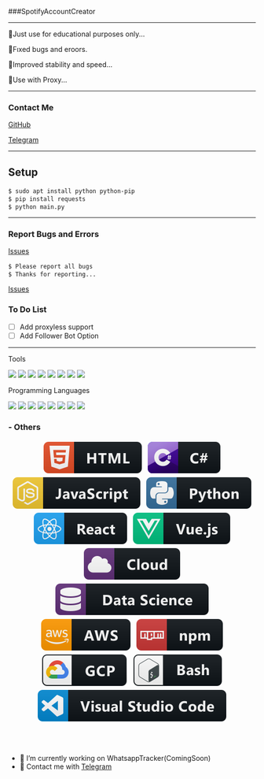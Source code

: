 ###SpotifyAccountCreator
_____________________
🔺Just use for educational purposes only...

🔺Fıxed bugs and eroors.

🔺Improved stability and speed...

🔺Use with Proxy...
_____________________
### Contact Me

[GitHub](http://github.com/FakeSmileUX)

[Telegram](http://t.me/FakeSmileUX)
_____________________	
## Setup

```
$ sudo apt install python python-pip
$ pip install requests
$ python main.py
```
_____________________	
### Report Bugs and Errors 

[Issues](https://github.com/FakeSmileUX/SpotifyAccCreator/issues)
```
$ Please report all bugs
$ Thanks for reporting...
```
[Issues](https://github.com/FakeSmileUX/SpotifyAccCreator/issues)

### To Do List

- [ ] Add proxyless support
- [ ] Add Follower Bot Option
_____________________



Tools

![](https://img.shields.io/badge/Tool-VisualStudioCode-informational?style=flat&logo=<TOOL>&logoColor=white&color=ff2300)
![](https://img.shields.io/badge/Tool-SqlLite-informational?style=flat&logo=<TOOL>&logoColor=white&color=ff2300)
![](https://img.shields.io/badge/Tool-Vim-informational?style=flat&logo=<TOOL>&logoColor=white&color=ff2300)
![](https://img.shields.io/badge/Tool-AndroidStudio-informational?style=flat&logo=<TOOL>&logoColor=white&color=ff2300)
![](https://img.shields.io/badge/Tool-PyCharm-informational?style=flat&logo=<TOOL>&logoColor=white&color=ff2300)
![](https://img.shields.io/badge/Tool-GitBash-informational?style=flat&logo=<TOOL>&logoColor=white&color=ff2300)
![](https://img.shields.io/badge/Tool-Terminal-informational?style=flat&logo=<TOOL>&logoColor=white&color=ff2300)
![](https://img.shields.io/badge/Tool-FirefoxDevEdition-informational?style=flat&logo=<TOOL>&logoColor=white&color=ff2300)

Programming Languages

![](https://img.shields.io/badge/Language-Python-informational?style=flat&logo=<LANGUAGE>&logoColor=white&color=2EB616)
![](https://img.shields.io/badge/Language-C++-informational?style=flat&logo=<LANGUAGE>&logoColor=white&color=2EB616) 
![](https://img.shields.io/badge/Language-Css-informational?style=flat&logo=<LANGUAGE>&logoColor=white&color=2EB616) 
![](https://img.shields.io/badge/Language-Html-informational?style=flat&logo=<LANGUAGE>&logoColor=white&color=2EB616) 
![](https://img.shields.io/badge/Language-Php-informational?style=flat&logo=<LANGUAGE>&logoColor=white&color=2EB616)
![](https://img.shields.io/badge/Language-Java-informational?style=flat&logo=<LANGUAGE>&logoColor=white&color=2EB616)
![](https://img.shields.io/badge/Language-JavaScript-informational?style=flat&logo=<LANGUAGE>&logoColor=white&color=2EB616)
![](https://img.shields.io/badge/Language-Yaml-informational?style=flat&logo=<LANGUAGE>&logoColor=white&color=2EB616)

### - Others

<p align="center">
  <img src="https://raw.githubusercontent.com/8bithemant/8bithemant/master/svg/dev/languages/html.svg" alt="html" style="vertical-align:top; margin:4px">    
  <img src="https://raw.githubusercontent.com/8bithemant/8bithemant/master/svg/dev/languages/csharp.svg" alt="csharp" style="vertical-align:top; margin:4px">
  <img src="https://raw.githubusercontent.com/8bithemant/8bithemant/master/svg/dev/languages/js.svg" alt="js" style="vertical-align:top; margin:4px">
  <img src="https://raw.githubusercontent.com/8bithemant/8bithemant/master/svg/dev/languages/python.svg" alt="python" style="vertical-align:top; margin:4px">
  <img src="https://raw.githubusercontent.com/8bithemant/8bithemant/master/svg/dev/frameworks/react.svg" alt="react" style="vertical-align:top; margin:4px">
  <img src="https://raw.githubusercontent.com/8bithemant/8bithemant/master/svg/dev/frameworks/vue.svg" alt="vue" style="vertical-align:top; margin:4px">
  <img src="https://raw.githubusercontent.com/8bithemant/8bithemant/master/svg/dev/misc/cloud.svg" alt="cloud" style="vertical-align:top; margin:4px">
  <img src="https://raw.githubusercontent.com/8bithemant/8bithemant/master/svg/dev/misc/datascience.svg" alt="datascience" style="vertical-align:top; margin:4px">
  <img src="https://raw.githubusercontent.com/8bithemant/8bithemant/master/svg/dev/services/aws.svg" alt="aws" style="vertical-align:top; margin:4px">
  <img src="https://raw.githubusercontent.com/8bithemant/8bithemant/master/svg/dev/services/npm.svg" alt="npm" style="vertical-align:top; margin:4px">
  <img src="https://raw.githubusercontent.com/8bithemant/8bithemant/master/svg/dev/services/gcp.svg" alt="gcp" style="vertical-align:top; margin:4px">
  <img src="https://raw.githubusercontent.com/8bithemant/8bithemant/master/svg/dev/tools/bash.svg" alt="bash" style="vertical-align:top; margin:4px">
  <img src="https://raw.githubusercontent.com/8bithemant/8bithemant/master/svg/dev/tools/visualstudio_code.svg" alt="vscode" style="vertical-align:top; margin:4px">
</p>


<br />
<br />

- 🔭 I’m currently working on WhatsappTracker(ComingSoon)
- 💬 Contact me with [Telegram](https://t.me/FakeSmileUX)
